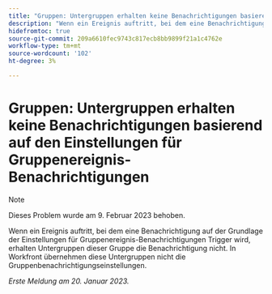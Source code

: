 ```yaml
---
title: "Gruppen: Untergruppen erhalten keine Benachrichtigungen basierend auf den Einstellungen für Gruppenereignis-Benachrichtigungen."
description: "Wenn ein Ereignis auftritt, bei dem eine Benachrichtigung auf der Grundlage der Einstellungen für Gruppenereignis-Benachrichtigungen Trigger wird, erhalten Untergruppen dieser Gruppe die Benachrichtigung nicht. In Workfront übernehmen diese Untergruppen nicht die Gruppenbenachrichtigungseinstellungen."
hidefromtoc: true
source-git-commit: 209a6610fec9743c817ecb8bb9899f21a1c4762e
workflow-type: tm+mt
source-wordcount: '102'
ht-degree: 3%

---
```



# Gruppen: Untergruppen erhalten keine Benachrichtigungen basierend auf den Einstellungen für Gruppenereignis-Benachrichtigungen

>[!NOTE]
>
>Dieses Problem wurde am 9. Februar 2023 behoben.

Wenn ein Ereignis auftritt, bei dem eine Benachrichtigung auf der Grundlage der Einstellungen für Gruppenereignis-Benachrichtigungen Trigger wird, erhalten Untergruppen dieser Gruppe die Benachrichtigung nicht. In Workfront übernehmen diese Untergruppen nicht die Gruppenbenachrichtigungseinstellungen.

_Erste Meldung am 20. Januar 2023._

